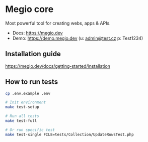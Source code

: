 # Megio core
Most powerful tool for creating webs, apps & APIs.

- Docs: https://megio.dev
- Demo: https://demo.megio.dev (u: admin@test.cz p: Test1234)

## Installation guide
https://megio.dev/docs/getting-started/installation

## How to run tests
```bash
cp .env.example .env

# Init environment
make test-setup

# Run all tests
make test-full

# Or run specific test
make test-single FILE=tests/Collection/UpdateRowsTest.php
```
